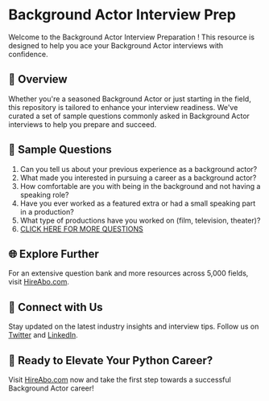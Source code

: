 # Background Actor Interview Prep

Welcome to the Background Actor Interview Preparation ! This resource is designed to help you ace your Background Actor interviews with confidence.

## 🚀 Overview

Whether you're a seasoned Background Actor or just starting in the field, this repository is tailored to enhance your interview readiness. We've curated a set of sample questions commonly asked in Background Actor interviews to help you prepare and succeed.

## 📝 Sample Questions

1. Can you tell us about your previous experience as a background actor?
2. What made you interested in pursuing a career as a background actor?
3. How comfortable are you with being in the background and not having a speaking role?
4. Have you ever worked as a featured extra or had a small speaking part in a production?
5. What type of productions have you worked on (film, television, theater)?
6. [CLICK HERE FOR MORE QUESTIONS](https://hireabo.com/job/16_0_22/Background%20Actor)

## 🌐 Explore Further

For an extensive question bank and more resources across 5,000 fields, visit [HireAbo.com](https://www.hireabo.com).

## 📱 Connect with Us

Stay updated on the latest industry insights and interview tips. Follow us on [Twitter](https://twitter.com/hireabo) and [LinkedIn](https://www.linkedin.com/in/hire-abo-3609972a8/).

## 🚀 Ready to Elevate Your Python Career?

Visit [HireAbo.com](https://www.hireabo.com) now and take the first step towards a successful Background Actor career!